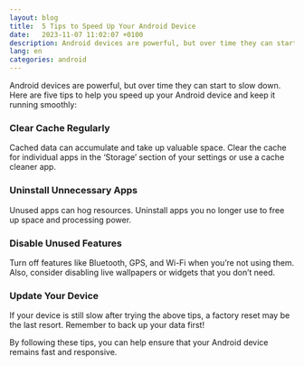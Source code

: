 ```yaml
---
layout: blog
title:  5 Tips to Speed Up Your Android Device
date:   2023-11-07 11:02:07 +0100
description: Android devices are powerful, but over time they can start to slow down
lang: en
categories: android
---
```



Android devices are powerful, but over time they can start to slow down. Here are five tips to help you speed up your Android device and keep it running smoothly:

### Clear Cache Regularly

Cached data can accumulate and take up valuable space. Clear the cache for individual apps in the ‘Storage’ section of your settings or use a cache cleaner app.

### Uninstall Unnecessary Apps

Unused apps can hog resources. Uninstall apps you no longer use to free up space and processing power.

### Disable Unused Features

Turn off features like Bluetooth, GPS, and Wi-Fi when you’re not using them. Also, consider disabling live wallpapers or widgets that you don’t need.

### Update Your Device

If your device is still slow after trying the above tips, a factory reset may be the last resort. Remember to back up your data first!

By following these tips, you can help ensure that your Android device remains fast and responsive.


